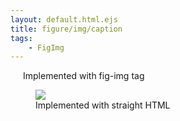 ```yaml
---
layout: default.html.ejs
title: figure/img/caption
tags:
    - FigImg
---
```


<fig-img href="Human-Skeleton.jpg" class="fig-img-class" style="padding: 20px;">
Implemented with fig-img tag
</fig-img>

<figure>
<img src="Human-Skeleton.jpg"/>
<figcaption>Implemented with straight HTML</figcaption>
</figure>
